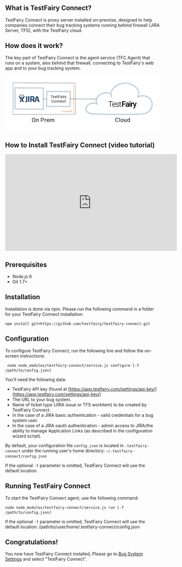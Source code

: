 
## What is TestFairy Connect?

TestFairy Connect is proxy server installed on-premise, designed to help companies connect their bug tracking systems running behind firewall (JIRA Server, TFS), with the TestFairy cloud.

## How does it work?

The key part of TestFairy Connect is the agent service (TFC Agent) that runs on a system, also behind that firewall, connecting to TestFairy's web app and to your bug tracking system.

![Overview](/img/testfairy-connect/0-overview.png)


## How to Install TestFairy Connect (video tutorial)

<iframe width="560" height="315" src="https://www.youtube.com/embed/SdEHd8jNsOM" frameborder="0" allowfullscreen></iframe>


## Prerequisites
* Node.js 6
* Git 1.7+


## Installation

Installation is done via npm. Please run the following command in a folder for your TestFairy Connect installation:

 ```
 npm install git+https://github.com/testfairy/testfairy-connect.git
 ```

## Configuration

To configure TestFairy Connect, run the following line and follow the on-screen instructions:
```
 node node_modules/testfairy-connect/service.js configure [-f /path/to/config.json]
```

You'll need the following data:

* TestFairy API key (found at [https://app.testfairy.com/settings/api-key/](https://app.testfairy.com/settings/api-key/)
* The URL to your bug system.
* Name of ticket type (JIRA issue or TFS workitem) to be created by TestFairy Connect.
* In the case of a JIRA basic authentication - valid credentials for a bug system user.
* In the case of a JIRA oauth authentication - admin access to JIRA/the ability to manage Application Links (as described in the configuration wizard script).

By default, your configuration file `config.json` is located in `.testfairy-connect` under the running user's home directory: `~/.testfairy-connect/config.json`

If the optional `-f` parameter is omitted, TestFairy Connect will use the default location.

## Running TestFairy Connect

To start the TestFairy Connect agent, use the following command:

 ```
 node node_modules/testfairy-connect/service.js run [-f /path/to/config.json]
 ```
If the optional `-f` parameter is omitted, TestFairy Connect will use the default location: /path/to/user/home/.testfairy-connect/config.json
    

## Congratulations!

You now have TestFairy Connect installed,
Please go to [Bug System Settings](https://app.testfairy.com/settings/bug-system/) and select "TestFairy Connect".


